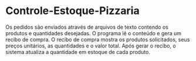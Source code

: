 # Controle-Estoque-Pizzaria
Os pedidos são enviados através de arquivos de texto contendo os produtos e quantidades desejadas. O programa lê o conteúdo e gera um recibo de compra. O recibo de compra mostra os produtos solicitados, seus preços unitários, as quantidades e o valor total. Após gerar o recibo, o sistema atualiza a quantidade em estoque de cada produto.
